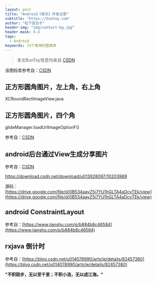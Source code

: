 ```yaml
---
layout: post
title: "Android《易币》开发记录"
subtitle: "https://buntoy.com"
author: "松下百合子"
header-img: "img/contact-bg.jpg"
header-mask: 0.4
tags:
  - Android
keywords: 15个常用的图表库
---
```


> 本文BunToy信息均来自 [CSDN](https://blog.csdn.net/u014133119/article/details/80923327)

该图标库参考自：[CSDN](https://blog.csdn.net/u014133119/article/details/80923327)

## 正方形圆角图片，左上角，右上角

XCRoundRectImageView.java 

## 正方形圆角图片，四个角

glideManager.loadUrlImageOptionF()

参考自：[CSDN](https://blog.csdn.net/yijiaodingqiankun/article/details/80927281)

## android后台通过View生成分享图片

参考自：[CSDN](https://www.jianshu.com/p/33e30da0385c)

https://download.csdn.net/download/u013928097/10203989

源码：[https://drive.google.com/file/d/0B534aayZ5j7YU1hGLTA4aDcyTEk/view](https://drive.google.com/file/d/0B534aayZ5j7YU1hGLTA4aDcyTEk/view)

## android ConstraintLayout

参考自：[https://www.jianshu.com/p/b884b8c46584](https://www.jianshu.com/p/b884b8c46584)

## rxjava 倒计时

参考自：[https://blog.csdn.net/u014078990/article/details/82457380](https://blog.csdn.net/u014078990/article/details/82457380) 
  
**"不积跬步，无以至千里；不积小流，无以成江海。"**

